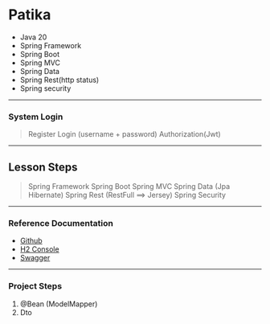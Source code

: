 # Patika
- Java 20
- Spring Framework
- Spring Boot
- Spring MVC
- Spring Data
- Spring Rest(http status)
- Spring security
 
---

### System Login
> Register
> Login (username + password)
> Authorization(Jwt)
 
---

## Lesson Steps
> Spring Framework
> Spring Boot
> Spring MVC
> Spring Data (Jpa Hibernate)
> Spring Rest (RestFull ==> Jersey)
> Spring Security

---

### Reference Documentation
* [Github]()
* [H2 Console]()
* [Swagger]()
 
---

### Project Steps
1. @Bean (ModelMapper)
2. Dto